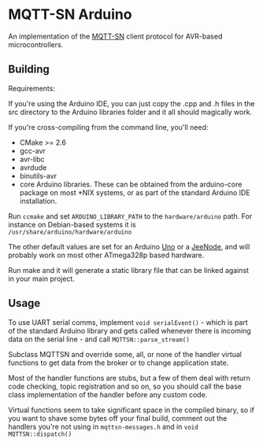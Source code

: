 MQTT-SN Arduino
===============
An implementation of the [MQTT-SN] client protocol for AVR-based
microcontrollers.

Building
--------
Requirements:

If you're using the Arduino IDE, you can just copy the .cpp and .h files in the
src directory to the Arduino libraries folder and it all should magically work.

If you're cross-compiling from the command line, you'll need:

 - CMake >= 2.6
 - gcc-avr
 - avr-libc
 - avrdude
 - binutils-avr
 - core Arduino libraries. These can be obtained from the arduino-core package
   on most \*NIX systems, or as part of the standard Arduino IDE installation.

Run `ccmake` and set `ARDUINO_LIBRARY_PATH` to the `hardware/arduino` path. For
instance on Debian-based systems it is `/usr/share/arduino/hardware/arduino`

The other default values are set for an Arduino [Uno] or a [JeeNode], and will
probably work on most other ATmega328p based hardware.

Run make and it will generate a static library file that can be linked against
in your main project.

Usage
-----
To use UART serial comms, implement `void serialEvent()` - which is part of the
standard Arduino library and gets called whenever there is incoming data on the
serial line - and call `MQTTSN::parse_stream()`

Subclass MQTTSN and override some, all, or none of the handler virtual
functions to get data from the broker or to change application state.

Most of the handler functions are stubs, but a few of them deal with return
code checking, topic registration and so on, so you should call the base class
implementation of the handler before any custom code.

Virtual functions seem to take significant space in the compiled binary, so if
you want to shave some bytes off your final build, comment out the handlers
you're not using in `mqttsn-messages.h` and in `void MQTTSN::dispatch()`

[MQTT-SN]:http://mqtt.org
[Uno]:http://arduino.cc/en/Main/arduinoBoardUno
[JeeNode]:http://jeelabs.net
